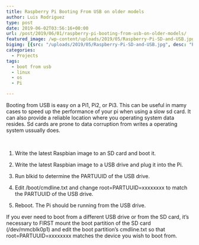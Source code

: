 ```yaml
---
title: Raspberry Pi Booting From USB on older models
author: Luis Rodriguez
type: post
date: 2019-06-02T03:56:16+00:00
url: /post/2019/06/01/raspberry-pi-booting-from-usb-on-older-models/
featured_image: /wp-content/uploads/2019/05/Raspberry-Pi-SD-and-USB.jpg
bigimg: [{src: "/uploads/2019/05/Raspberry-Pi-SD-and-USB.jpg", desc: "Pi + USB"}]
categories:
  - Projects
tags:
  - boot from usb
  - linux
  - os
  - Pi

---
```


Booting from USB is easy on a Pi1, Pi2, or Pi3. This can be useful in mamy cases to speed up the performance of your pi when using a slow sd card. It can also provide a reliable location where you operating system data resides. Sd cards are prone to data corruption from writes a operating system ussually does.

&nbsp;

1. Write the latest Raspbian image to an SD card and boot it.

2. Write the latest Raspbian image to a USB drive and plug it into the Pi.

3. Run blkid to determine the PARTUUID of the USB drive.

4. Edit /boot/cmdline.txt and change root=PARTUUID=xxxxxxxx to match the PARTUUID of the USB drive.

5. Reboot. The Pi should be running from the USB drive.

If you ever need to boot from a different USB drive or from the SD card, it&#8217;s necessary to FIRST mount the boot partition of the SD card (/dev/mmcblk0p1) and edit the boot partition&#8217;s cmdline.txt so that root=PARTUUID=xxxxxxxx matches the device you wish to boot from.
